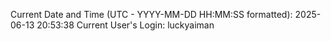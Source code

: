 Current Date and Time (UTC - YYYY-MM-DD HH:MM:SS formatted): 2025-06-13 20:53:38
Current User's Login: luckyaiman

